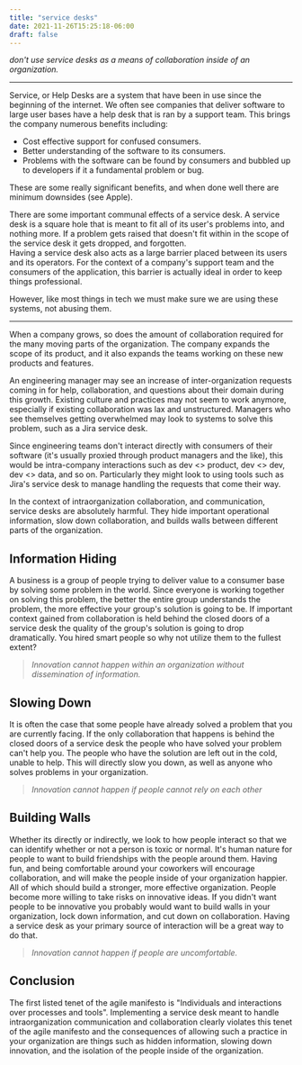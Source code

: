 ```yaml
---
title: "service desks"
date: 2021-11-26T15:25:18-06:00
draft: false
---
```


*don't use service desks as a means of collaboration inside of an organization.*

---

Service, or Help Desks are a system that have been in use since the beginning of the internet. 
We often see companies that deliver software to large user bases have a help desk that is ran by a support team. 
This brings the company numerous benefits including:  
 * Cost effective support for confused consumers.  
 * Better understanding of the software to its consumers.
 * Problems with the software can be found by consumers and bubbled up to developers if it a fundamental problem or bug.

These are some really significant benefits, and when done well there are minimum downsides (see Apple).
  
There are some important communal effects of a service desk. A service desk is a square hole that is meant to fit all of its user's problems into, and nothing more. 
If a problem gets raised that doesn't fit within in the scope of the service desk it gets dropped, and forgotten.       
Having a service desk also acts as a large barrier placed between its users and its operators. 
For the context of a company's support team and the consumers of the application, this barrier is actually ideal in order to keep things professional.
  
However, like most things in tech we must make sure we are using these systems, not abusing them.   
  
--- 
  
When a company grows, so does the amount of collaboration required for the many moving parts of the organization. 
The company expands the scope of its product, and it also expands the teams working on these new products and features. 

An engineering manager may see an increase of inter-organization requests coming in for help, collaboration, and questions about their domain during this growth. 
Existing culture and practices may not seem to work anymore, especially if existing collaboration was lax and unstructured. 
Managers who see themselves getting overwhelmed may look to systems to solve this problem, such as a Jira service desk.

Since engineering teams don't interact directly with consumers of their software (it's usually proxied through product managers and the like), 
this would be intra-company interactions such as dev <> product, dev <> dev, dev <> data, and so on.
Particularly they might look to using tools such as Jira's service desk to manage handling the requests that come their way. 
  
In the context of intraorganization collaboration, and communication, service desks are absolutely harmful.
They hide important operational information, slow down collaboration, and builds walls between different parts of the organization. 
  
## Information Hiding

A business is a group of people trying to deliver value to a consumer base by solving some problem in the world. 
Since everyone is working together on solving this problem, the better the entire group understands the problem, the more effective your group's solution is going to be. 
If important context gained from collaboration is held behind the closed doors of a service desk the quality of the group's solution is going to drop dramatically. 
You hired smart people so why not utilize them to the fullest extent?
> *Innovation cannot happen within an organization without dissemination of information.*

## Slowing Down

It is often the case that some people have already solved a problem that you are currently facing. 
If the only collaboration that happens is behind the closed doors of a service desk the people who have solved your problem can't help you.
The people who have the solution are left out in the cold, unable to help. This will directly slow you down, as well as anyone who solves problems in your organization.

> *Innovation cannot happen if people cannot rely on each other*

## Building Walls
 
Whether its directly or indirectly, we look to how people interact so that we can identify whether or not a person is toxic or normal.
It's human nature for people to want to build friendships with the people around them. 
Having fun, and being comfortable around your coworkers will encourage collaboration, and will make the people inside of your organization happier. 
All of which should build a stronger, more effective organization. People become more willing to take risks on innovative ideas. 
If you didn't want people to be innovative you probably would want to build walls in your organization, lock down information, and cut down on collaboration. 
Having a service desk as your primary source of interaction will be a great way to do that.

> *Innovation cannot happen if people are uncomfortable.*

## Conclusion

The first listed tenet of the agile manifesto is "Individuals and interactions over processes and tools".
Implementing a service desk meant to handle intraorganization communication and collaboration clearly violates this tenet of the agile manifesto 
and the consequences of allowing such a practice in your organization are things such as hidden information, slowing down innovation, and the isolation of the people inside of the organization.
